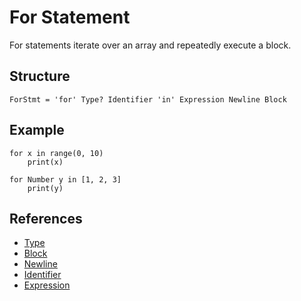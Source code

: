 # For Statement

For statements iterate over an array and repeatedly execute a block.

## Structure

```grammar
ForStmt = 'for' Type? Identifier 'in' Expression Newline Block
```

## Example

```syntek
for x in range(0, 10)
	print(x)

for Number y in [1, 2, 3]
	print(y)
```

## References

- [Type](/spec/grammar/syntactic/#type)
- [Block](/spec/grammar/syntactic/#block)
- [Newline](/spec/grammar/lexical.html#newline)
- [Identifier](/spec/grammar/lexical.html#identifiers)
- [Expression](/spec/grammar/syntactic/expressions/)
